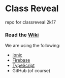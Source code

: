 # Class Reveal
repo for classreveal 2k17

### Read the [Wiki](https://github.com/xavierlu/classreveal/wiki)

We are using the following:
* [Ionic](https://www.ionicframework.com)
* [Firebase](https://firebase.google.com/docs/)
* [TypeScript](http://blog.ionic.io/ionic-and-typescript-part-1/)
* GitHub (of course)
